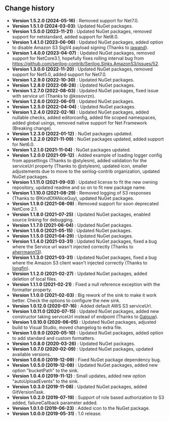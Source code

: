 Change history
--------------

* **Version 1.5.2.0 (2024-05-16)** : Removed support for Net7.0.
* **Version 1.5.1.0 (2024-03-03)**: Updated NuGet packages.
* **Version 1.5.0.0 (2023-11-21)** : Updated NuGet packages, removed support for netstandard, added support for Net8.0.
* **Version 1.4.1.0 (2023-06-06)** : Updated NuGet packages, added option to disable Amazon S3 SigV4 payload signing (Thanks to [jawand](https://github.com/jawand)).
* **Version 1.4.0.0 (2023-04-07)** : Updated NuGet packages, removed support for NetCore3.1, hopefully fixes rolling interval bug from https://github.com/serilog-contrib/Serilog.Sinks.AmazonS3/issues/52.
* **Version 1.3.0.0 (2022-11-20)** : Updated NuGet packages, removed support for Net5.0, added support for Net7.0.
* **Version 1.2.9.0 (2022-10-30)** : Updated NuGet packages.
* **Version 1.2.8.0 (2022-08-28)** : Updated NuGet packages.
* **Version 1.2.7.0 (2022-08-03)** : Updated NuGet packages, fixed issue with service url (Thanks to @kosovrzn).
* **Version 1.2.6.0 (2022-06-01)** : Updated NuGet packages.
* **Version 1.2.5.0 (2022-04-04)** : Updated NuGet packages.
* **Version 1.2.4.0 (2022-02-16)** : Updated NuGet packages, added nullable checks, added editorconfig, added file scoped namespaces, added global usings, removed native support for Net Framework (Breaking change).
* **Version 1.2.3.0 (2022-01-12)** : NuGet packages updated.
* **Version 1.2.2.0 (2021-11-09)** : NuGet packages updated, added support for Net6.0.
* **Version 1.2.1.0 (2021-11-04)** : NuGet packages updated.
* **Version 1.2.0.0 (2021-09-12)** : Added example of loading logger config from appsettings (Thanks to @stylesm), added validation for the serviceUrl property (Thanks to @stylesm), updated icon, smaller adjustements due to move to the serilog-contrib organization, updated NuGet packages.
* **Version 1.1.11.0 (2021-09-03)** : Updated license to fit the new owning repository, updated readme and so on to fit new package name.
* **Version 1.1.10.0 (2021-08-29)** : Removed logging of S3 responses (Thanks to @KindOfANiceGuy), updated NuGet packages.
* **Version 1.1.9.0 (2021-08-09)** : Removed support for soon deprecated NetCore 2.1.
* **Version 1.1.8.0 (2021-07-25)** : Updated NuGet packages, enabled source linking for debugging.
* **Version 1.1.7.0 (2021-06-04)** : Updated NuGet packages.
* **Version 1.1.6.0 (2021-05-15)** : Updated NuGet packages.
* **Version 1.1.5.0 (2021-04-29)** : Updated NuGet packages.
* **Version 1.1.4.0 (2021-03-31)** : Updated NuGet packages, fixed a bug where the Service url wasn't injected correctly (Thanks to [aherrmann13](https://github.com/aherrmann13)).
* **Version 1.1.3.0 (2021-03-31)** : Updated NuGet packages, fixed a bug where the Amazon S3 client wasn't injected correctly (Thanks to [longfin](https://github.com/longfin)).
* **Version 1.1.2.0 (2021-02-27)** : Updated NuGet packages, added deletion of local files.
* **Version 1.1.1.0 (2021-02-21)** : Fixed a null reference exception with the formatter property.
* **Version 1.1.0.0 (2021-02-03)** : Big rework of the sink to make it work better. Check the options to configure the new sink.
* **Version 1.0.12.0 (2020-07-16)** : Added default AWS S3 serviceUrl.
* **Version 1.0.11.0 (2020-07-15)** : Updated NuGet packages, added new constructor taking serviceUrl instead of endpoint (Thanks to [Galouw](https://github.com/Galouw)).
* **Version 1.0.10.0 (2020-06-05)** : Updated NuGet packages, adjusted build to Visual Studio, moved changelog to extra file.
* **Version 1.0.9.0 (2020-05-10)** : Updated NuGet packages, added option to add standard and custom formatters.
* **Version 1.0.8.0 (2020-03-26)** : Updated NuGet packages.
* **Version 1.0.7.0 (2020-02-09)** : Updated NuGet packages, updated available versions.
* **Version 1.0.6.0 (2019-12-09)** : Fixed NuGet package dependency bug.
* **Version 1.0.5.0 (2019-12-08)** : Updated NuGet packages, added new option "bucketPath" to the sink.
* **Version 1.0.4.0 (2019-11-12)** : Small updates, added new option "autoUploadEvents" to the sink.
* **Version 1.0.3.0 (2019-11-08)** : Updated NuGet packages, added GitVersionTask.
* **Version 1.0.2.0 (2019-07-19)** : Support of role based authorization to S3 added, failureCallback parameter added.
* **Version 1.0.1.0 (2019-06-23)** : Added icon to the NuGet package.
* **Version 1.0.0.0 (2019-05-31)** : 1.0 release.